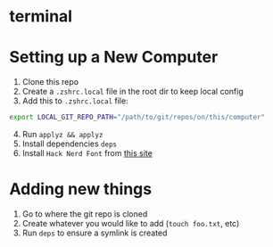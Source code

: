 # terminal

# Setting up a New Computer

1. Clone this repo
2. Create a `.zshrc.local` file in the root dir to keep local config
3. Add this to `.zshrc.local` file:

```sh
export LOCAL_GIT_REPO_PATH="/path/to/git/repos/on/this/computer"
```

4. Run `applyz && applyz`
5. Install dependencies `deps`
6. Install `Hack Nerd Font` from [this site](https://www.nerdfonts.com/font-downloads)

# Adding new things

1. Go to where the git repo is cloned
2. Create whatever you would like to add (`touch foo.txt`, etc)
3. Run `deps` to ensure a symlink is created

